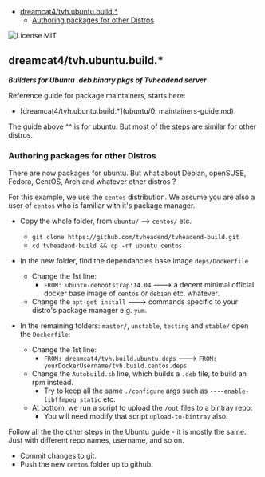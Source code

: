 <!-- START doctoc generated TOC please keep comment here to allow auto update -->
<!-- DON'T EDIT THIS SECTION, INSTEAD RE-RUN doctoc TO UPDATE -->
 

- [dreamcat4/tvh.ubuntu.build.*](#dreamcat4tvhubuntubuild)
  - [Authoring packages for other Distros](#authoring-packages-for-other-distros)

<!-- END doctoc generated TOC please keep comment here to allow auto update -->

![License MIT](https://img.shields.io/badge/license-MIT-blue.svg)

## dreamcat4/tvh.ubuntu.build.*
**_Builders for Ubuntu .deb binary pkgs of Tvheadend server_**

Reference guide for package maintainers, starts here:

- [dreamcat4/tvh.ubuntu.build.*](ubuntu/0. maintainers-guide.md)

The guide above ^^ is for ubuntu. But most of the steps are similar for other distros.

### Authoring packages for other Distros

There are now packages for ubuntu. But what about Debian, openSUSE, Fedora, CentOS, Arch and whatever other distros ?

For this example, we use the `centos` distribution. We assume you are also a user of `centos` who is familiar with it's package manager.

* Copy the whole folder, from `ubuntu/` --> `centos/` etc.
  * `git clone https://github.com/tvheadend/tvheadend-build.git`
  * `cd tvheadend-build && cp -rf ubuntu centos`

* In the new folder, find the dependancies base image `deps/Dockerfile`
  * Change the 1st line:
    * `FROM: ubuntu-debootstrap:14.04` ---> a decent minimal official docker base image of `centos` or `debian` etc. whatever.
  * Change the `apt-get install` ---> commands specific to your distro's package manager e.g. `yum`.

* In the remaining folders: `master/`, `unstable`, `testing` and `stable/` open the `Dockerfile`: 
  * Change the 1st line:
    * `FROM: dreamcat4/tvh.build.ubuntu.deps` ---> `FROM: yourDockerUsername/tvh.build.centos.deps`
  * Change the `Autobuild.sh` line, which builds a `.deb` file, to build an rpm instead.
    * Try to keep all the same `./configure` args such as `----enable-libffmpeg_static` etc.
  * At bottom, we run a script to upload the `/out` files to a bintray repo:
    * You will need modify that script `upload-to-bintray` also.

Follow all the the other steps in the Ubuntu guide - it is mostly the same. Just with different repo names, username, and so on.

* Commit changes to git.
* Push the new `centos` folder up to github.

